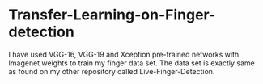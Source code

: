 # Transfer-Learning-on-Finger-detection

I have used VGG-16, VGG-19 and Xception pre-trained networks with Imagenet weights to train my finger data set. The data set is exactly same as found on my other repository called Live-Finger-Detection.
